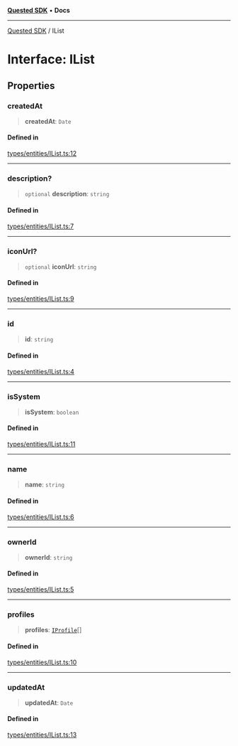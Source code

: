 [**Quested SDK**](../README.md) • **Docs**

***

[Quested SDK](../README.md) / IList

# Interface: IList

## Properties

### createdAt

> **createdAt**: `Date`

#### Defined in

[types/entities/IList.ts:12](https://github.com/Quested-io/QuestedSDK/blob/49b727c26a12b14175ad778bc40a297a85537c78/src/types/entities/IList.ts#L12)

***

### description?

> `optional` **description**: `string`

#### Defined in

[types/entities/IList.ts:7](https://github.com/Quested-io/QuestedSDK/blob/49b727c26a12b14175ad778bc40a297a85537c78/src/types/entities/IList.ts#L7)

***

### iconUrl?

> `optional` **iconUrl**: `string`

#### Defined in

[types/entities/IList.ts:9](https://github.com/Quested-io/QuestedSDK/blob/49b727c26a12b14175ad778bc40a297a85537c78/src/types/entities/IList.ts#L9)

***

### id

> **id**: `string`

#### Defined in

[types/entities/IList.ts:4](https://github.com/Quested-io/QuestedSDK/blob/49b727c26a12b14175ad778bc40a297a85537c78/src/types/entities/IList.ts#L4)

***

### isSystem

> **isSystem**: `boolean`

#### Defined in

[types/entities/IList.ts:11](https://github.com/Quested-io/QuestedSDK/blob/49b727c26a12b14175ad778bc40a297a85537c78/src/types/entities/IList.ts#L11)

***

### name

> **name**: `string`

#### Defined in

[types/entities/IList.ts:6](https://github.com/Quested-io/QuestedSDK/blob/49b727c26a12b14175ad778bc40a297a85537c78/src/types/entities/IList.ts#L6)

***

### ownerId

> **ownerId**: `string`

#### Defined in

[types/entities/IList.ts:5](https://github.com/Quested-io/QuestedSDK/blob/49b727c26a12b14175ad778bc40a297a85537c78/src/types/entities/IList.ts#L5)

***

### profiles

> **profiles**: [`IProfile`](IProfile.md)[]

#### Defined in

[types/entities/IList.ts:10](https://github.com/Quested-io/QuestedSDK/blob/49b727c26a12b14175ad778bc40a297a85537c78/src/types/entities/IList.ts#L10)

***

### updatedAt

> **updatedAt**: `Date`

#### Defined in

[types/entities/IList.ts:13](https://github.com/Quested-io/QuestedSDK/blob/49b727c26a12b14175ad778bc40a297a85537c78/src/types/entities/IList.ts#L13)
